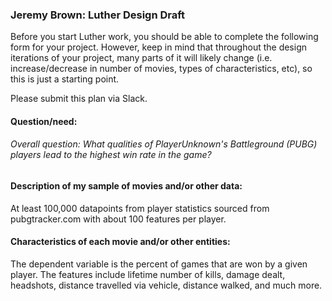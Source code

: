 ### Jeremy Brown: Luther Design Draft

Before you start Luther work, you should be able to complete the following form for your project. However, keep in mind that throughout the design iterations of your project, many parts of it will likely change (i.e. increase/decrease in number of movies, types of characteristics, etc), so this is just a starting point.

Please submit this plan via Slack.


#### Question/need:

###### Overall question: What qualities of PlayerUnknown's Battleground (PUBG) players lead to the highest win rate in the game?

#### Description of my sample of movies and/or other data:

At least 100,000 datapoints from player statistics sourced from pubgtracker.com with about 100 features per player.

#### Characteristics of each movie and/or other entities:

The dependent variable is the percent of games that are won by a given player.
The features include lifetime number of kills, damage dealt, headshots, distance travelled via vehicle, distance walked, and much more.
